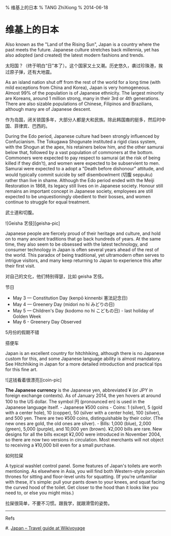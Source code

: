 % 维基上的日本
% TANG ZhiXiong
% 2014-06-18

维基上的日本
============

Also known as the "Land of the Rising Sun", Japan is a country where the past meets the future.
Japanese culture stretches back millennia, yet has also adopted (and created)
 the latest modern fashions and trends.

太阳国？（终于明白“日”本了）。这个国家又土又潮。历史悠久，袭过珍珠港，挨过原子弹，还有大地震。

As an island nation shut off from the rest of the world for a long time
(with mild exceptions from China and Korea), Japan is very homogeneous.
Almost 99% of the population is of Japanese ethnicity.
The largest minority are Koreans, around 1 million strong,
many in their 3rd or 4th generations.  There are also sizable populations of Chinese,
Filipinos and Brazilians, although many are of Japanese descent.

作为岛国，闭关锁国多年，大部分人都是大和民族。除此韩国裔的挺多，然后时中国、菲律宾、巴西的。

During the Edo period, Japanese culture had been strongly influenced by Confucianism.
The Tokugawa Shogunate instituted a rigid class system, with the Shogun at the apex,
his retainers below him, and the other samurai below that, followed by a vast population
of commoners at the bottom. Commoners were expected to pay respect to samurai
(at the risk of being killed if they didn't), and women were expected to be subservient to men.
Samurai were expected to a adopt a "Death before dishonour" attitude, and
would typically commit suicide by self disembowlment (切腹 seppuku) rather than live in shame.
Although the Edo period ended with the Meiji Restoration in 1868, its legacy still
lives on in Japanese society. Honour still remains an important concept in Japanese society,
employees are still expected to be unquestioningly obedient to their bosses,
and women continue to struggle for equal treatment.

武士道和切腹。

<div class="tzx-fright">
![Geisha 艺伎][geisha-pic]
</div>

[geisha-pic]: http://gnat-tang-shared-image.qiniudn.com/pictures/geisha.jpg

Japanese people are fiercely proud of their heritage and culture, and hold on to
many ancient traditions that go back hundreds of years. At the same time,
they also seem to be obsessed with the latest technology, and consumer technology
in Japan is often several years ahead of the rest of the world.
This paradox of being traditional, yet ultramodern often serves to intrigue visitors,
and many keep returning to Japan to experience this after their first visit.

对自己的文化，他们特别得瑟，比如 geisha 艺伎。

节日

* May 3 — Constitution Day (kenpō kinnenbi 憲法記念日)
* May 4 — Greenery Day (midori no hi みどりの日)
* May 5 — Children's Day (kodomo no hi こどもの日) - last holiday of Golden Week
* May 6 - Greenery Day Observed

5月份的假期不错

搭便车

Japan is an excellent country for hitchhiking, although there is no Japanese custom for this,
and some Japanese language ability is almost mandatory. See Hitchhiking in Japan
for a more detailed introduction and practical tips for this fine art.

<div class="tzx-fright">
![这钱看着很漂亮][coin-pic]
</div>

[coin-pic]: https://upload.wikimedia.org/wikipedia/commons/thumb/d/d9/500JPY.JPG/220px-500JPY.JPG

**The Japanese currency** is the Japanese yen, abbreviated ¥ (or JPY in foreign exchange contexts).
As of January 2014, the yen hovers at around 100 to the US dollar. The symbol 円 (pronounced en)
is used in the Japanese language itself.
    - Japanese ¥500 coins
    - Coins: 1 (silver), 5 (gold with a center hole), 10 (copper), 50 (silver
      with a center hole), 100 (silver), and 500 yen. There are two ¥500 coins,
      distinguishable by their color. (The new ones are gold, the old ones are
      silver).
    - Bills: 1,000 (blue), 2,000 (green), 5,000 (purple), and 10,000 yen
      (brown). ¥2,000 bills are rare. New designs for all the bills except
      ¥2,000 were introduced in November 2004, so there are now two versions in
      circulation. Most merchants will not object to receiving a ¥10,000 bill
      even for a small purchase.

如何拉屎

A typical washlet control panel. Some features of Japan's toilets are worth mentioning.
As elsewhere in Asia, you will find both Western-style porcelain thrones for sitting and
floor-level units for squatting. (If you're unfamiliar with these, it's simple:
pull your pants down to your knees, and squat facing the curved hood of the toilet.
Get closer to the hood than it looks like you need to, or else you might miss.)

拉屎很简单，不要不习惯。跟我学，就跟滑雪的姿势。

---

Refs

#. [Japan – Travel guide at Wikivoyage][japan]

[japan]: https://en.wikivoyage.org/wiki/Japan
